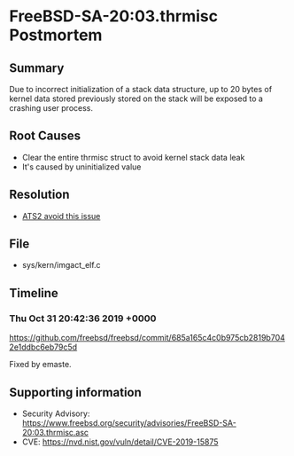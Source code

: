 # FreeBSD-SA-20:03.thrmisc Postmortem

## Summary

Due to incorrect initialization of a stack data structure, up to 20 bytes of kernel data stored previously stored on the stack will be exposed to a crashing user process.

## Root Causes

* Clear the entire thrmisc struct to avoid kernel stack data leak
* It's caused by uninitialized value

## Resolution

* [ATS2 avoid this issue](./Resolution/ATS2)

## File

* sys/kern/imgact_elf.c

## Timeline

### Thu Oct 31 20:42:36 2019 +0000

https://github.com/freebsd/freebsd/commit/685a165c4c0b975cb2819b7042e1ddbc6eb79c5d

Fixed by emaste.

## Supporting information

* Security Advisory: https://www.freebsd.org/security/advisories/FreeBSD-SA-20:03.thrmisc.asc
* CVE: https://nvd.nist.gov/vuln/detail/CVE-2019-15875
